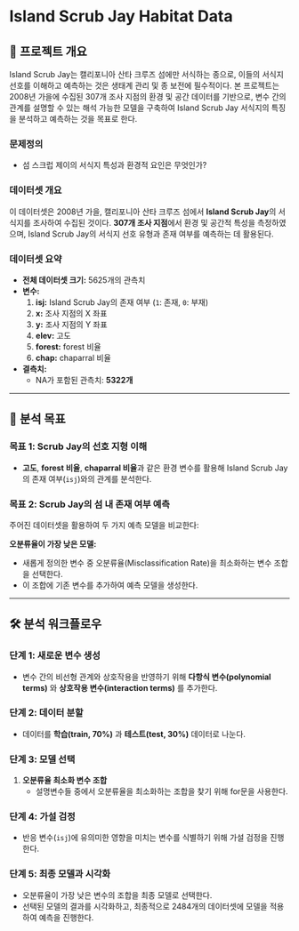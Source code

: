 # Island Scrub Jay Habitat Data

## 📄 프로젝트 개요
Island Scrub Jay는 캘리포니아 산타 크루즈 섬에만 서식하는 종으로, 이들의 서식지 선호를 이해하고 예측하는 것은 생태계 관리 및 종 보전에 필수적이다. 본 프로젝트는 2008년 가을에 수집된 307개 조사 지점의 환경 및 공간 데이터를 기반으로, 변수 간의 관계를 설명할 수 있는 해석 가능한 모델을 구축하여 Island Scrub Jay 서식지의 특징을 분석하고 예측하는 것을 목표로 한다.

### 문제정의
- 섬 스크럽 제이의 서식지 특성과 환경적 요인은 무엇인가?


### 데이터셋 개요
이 데이터셋은 2008년 가을, 캘리포니아 산타 크루즈 섬에서 **Island Scrub Jay**의 서식지를 조사하여 수집된 것이다. **307개 조사 지점**에서 환경 및 공간적 특성을 측정하였으며, Island Scrub Jay의 서식지 선호 유형과 존재 여부를 예측하는 데 활용된다.

### 데이터셋 요약
- **전체 데이터셋 크기:** 5625개의 관측치
- **변수:**
  1. **isj:** Island Scrub Jay의 존재 여부 (`1`: 존재, `0`: 부재)
  2. **x:** 조사 지점의 X 좌표
  3. **y:** 조사 지점의 Y 좌표
  4. **elev:** 고도
  5. **forest:** forest 비율
  6. **chap:** chaparral 비율
- **결측치:**
  - NA가 포함된 관측치: **5322개**

---

## 🎯 분석 목표

### 목표 1: Scrub Jay의 선호 지형 이해
- **고도**, **forest 비율**, **chaparral 비율**과 같은 환경 변수를 활용해 Island Scrub Jay의 존재 여부(`isj`)와의 관계를 분석한다.

### 목표 2: Scrub Jay의 섬 내 존재 여부 예측
주어진 데이터셋을 활용하여 두 가지 예측 모델을 비교한다:

  **오분류율이 가장 낮은 모델:**
   - 새롭게 정의한 변수 중 오분류율(Misclassification Rate)을 최소화하는 변수 조합을 선택한다.
   - 이 조합에 기존 변수를 추가하여 예측 모델을 생성한다.

---

## 🛠️ 분석 워크플로우

### 단계 1: 새로운 변수 생성
- 변수 간의 비선형 관계와 상호작용을 반영하기 위해 **다항식 변수(polynomial terms)** 와 **상호작용 변수(interaction terms)** 를 추가한다.

### 단계 2: 데이터 분할
- 데이터를 **학습(train, 70%)** 과 **테스트(test, 30%)** 데이터로 나눈다.

### 단계 3: 모델 선택
1. **오분류율 최소화 변수 조합**
   - 설명변수들 중에서 오분류율을 최소화하는 조합을 찾기 위해 for문을 사용한다.

### 단계 4: 가설 검정
- 반응 변수(`isj`)에 유의미한 영향을 미치는 변수를 식별하기 위해 가설 검정을 진행한다.

### 단계 5: 최종 모델과 시각화
- 오분류율이 가장 낮은 변수의 조합을 최종 모델로 선택한다.
- 선택된 모델의 결과를 시각화하고, 최종적으로 2484개의 데이터셋에 모델을 적용하여 예측을 진행한다.




